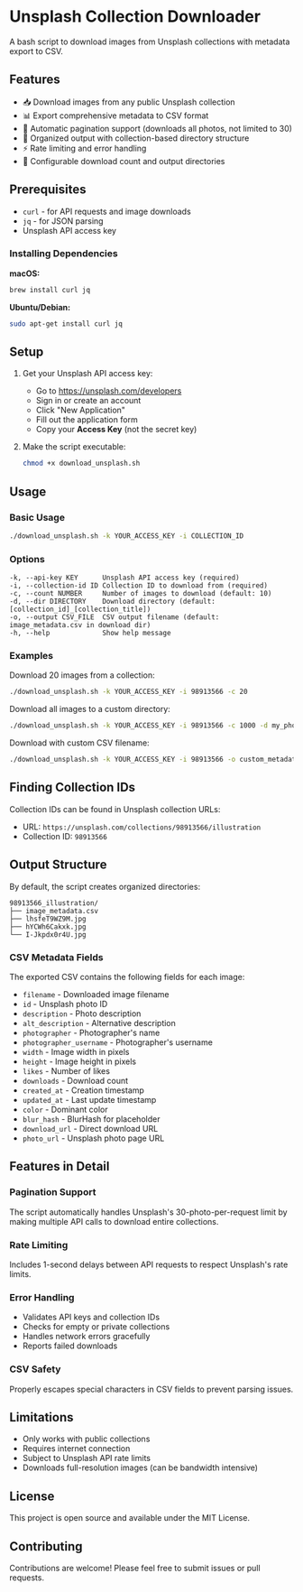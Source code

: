 # Unsplash Collection Downloader

A bash script to download images from Unsplash collections with metadata export to CSV.

## Features

- 📥 Download images from any public Unsplash collection
- 📊 Export comprehensive metadata to CSV format
- 🔄 Automatic pagination support (downloads all photos, not limited to 30)
- 📁 Organized output with collection-based directory structure
- ⚡ Rate limiting and error handling
- 🔧 Configurable download count and output directories

## Prerequisites

- `curl` - for API requests and image downloads
- `jq` - for JSON parsing
- Unsplash API access key

### Installing Dependencies

**macOS:**
```bash
brew install curl jq
```

**Ubuntu/Debian:**
```bash
sudo apt-get install curl jq
```

## Setup

1. Get your Unsplash API access key:
   - Go to https://unsplash.com/developers
   - Sign in or create an account
   - Click "New Application"
   - Fill out the application form
   - Copy your **Access Key** (not the secret key)

2. Make the script executable:
   ```bash
   chmod +x download_unsplash.sh
   ```

## Usage

### Basic Usage

```bash
./download_unsplash.sh -k YOUR_ACCESS_KEY -i COLLECTION_ID
```

### Options

```
-k, --api-key KEY      Unsplash API access key (required)
-i, --collection-id ID Collection ID to download from (required)
-c, --count NUMBER     Number of images to download (default: 10)
-d, --dir DIRECTORY    Download directory (default: [collection_id]_[collection_title])
-o, --output CSV_FILE  CSV output filename (default: image_metadata.csv in download dir)
-h, --help             Show help message
```

### Examples

Download 20 images from a collection:
```bash
./download_unsplash.sh -k YOUR_ACCESS_KEY -i 98913566 -c 20
```

Download all images to a custom directory:
```bash
./download_unsplash.sh -k YOUR_ACCESS_KEY -i 98913566 -c 1000 -d my_photos
```

Download with custom CSV filename:
```bash
./download_unsplash.sh -k YOUR_ACCESS_KEY -i 98913566 -o custom_metadata.csv
```

## Finding Collection IDs

Collection IDs can be found in Unsplash collection URLs:
- URL: `https://unsplash.com/collections/98913566/illustration`
- Collection ID: `98913566`

## Output Structure

By default, the script creates organized directories:

```
98913566_illustration/
├── image_metadata.csv
├── lhsfeT9WZ9M.jpg
├── hYCWh6Cakxk.jpg
└── I-Jkpdx0r4U.jpg
```

### CSV Metadata Fields

The exported CSV contains the following fields for each image:
- `filename` - Downloaded image filename
- `id` - Unsplash photo ID
- `description` - Photo description
- `alt_description` - Alternative description
- `photographer` - Photographer's name
- `photographer_username` - Photographer's username
- `width` - Image width in pixels
- `height` - Image height in pixels
- `likes` - Number of likes
- `downloads` - Download count
- `created_at` - Creation timestamp
- `updated_at` - Last update timestamp
- `color` - Dominant color
- `blur_hash` - BlurHash for placeholder
- `download_url` - Direct download URL
- `photo_url` - Unsplash photo page URL

## Features in Detail

### Pagination Support
The script automatically handles Unsplash's 30-photo-per-request limit by making multiple API calls to download entire collections.

### Rate Limiting
Includes 1-second delays between API requests to respect Unsplash's rate limits.

### Error Handling
- Validates API keys and collection IDs
- Checks for empty or private collections
- Handles network errors gracefully
- Reports failed downloads

### CSV Safety
Properly escapes special characters in CSV fields to prevent parsing issues.

## Limitations

- Only works with public collections
- Requires internet connection
- Subject to Unsplash API rate limits
- Downloads full-resolution images (can be bandwidth intensive)

## License

This project is open source and available under the MIT License.

## Contributing

Contributions are welcome! Please feel free to submit issues or pull requests.